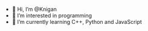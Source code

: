 - 👋 Hi, I’m @Knigan
- 👀 I’m interested in programming
- 🌱 I’m currently learning C++, Python and JavaScript

<!---
Knigan/Knigan is a ✨ special ✨ repository because its `README.md` (this file) appears on your GitHub profile.
You can click the Preview link to take a look at your changes.
--->
